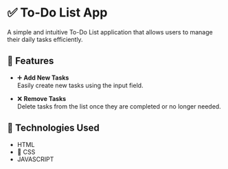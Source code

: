 # ✅ To-Do List App

A simple and intuitive To-Do List application that allows users to manage their daily tasks efficiently.

## 📝 Features

- ➕ **Add New Tasks**  
  Easily create new tasks using the input field.

- ❌ **Remove Tasks**  
  Delete tasks from the list once they are completed or no longer needed.

## 🧰 Technologies Used

- HTML 
- 💅 CSS
- JAVASCRIPT 

